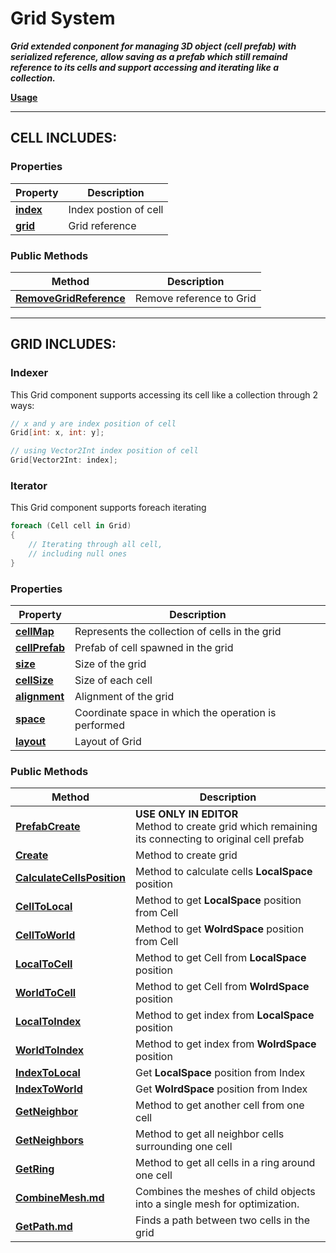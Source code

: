 # Grid System
***Grid extended conponent for managing 3D object (cell prefab) with serialized reference, allow saving as a prefab which still remaind reference to its cells 
and support accessing and iterating like a collection.***

**[Usage](Usage.md)**

---
## CELL INCLUDES:

### Properties
|Property| Description           |
|---|-----------------------|
|**[index](index.md)**| Index postion of cell |
|**[grid](grid.md)**| Grid reference        |

### Public Methods
|Method|Description|
|---|---|
|**[RemoveGridReference](RemoveGridReference.md)**|Remove reference to Grid|

---

## GRID INCLUDES:

### Indexer
This Grid component supports accessing its cell like a collection through 2 ways:
```csharp
// x and y are index position of cell
Grid[int: x, int: y];
```
```csharp
// using Vector2Int index position of cell
Grid[Vector2Int: index];
```

### Iterator
This Grid component supports foreach iterating
```csharp
foreach (Cell cell in Grid)
{
	// Iterating through all cell, 
	// including null ones
}
```

### Properties
|Property|Description|
|---|---|
|**[cellMap](cellMap.md)**|Represents the collection of cells in the grid|
|**[cellPrefab](cellPrefab.md)**|Prefab of cell spawned in the grid|
|**[size](size.md)**|Size of the grid|
|**[cellSize](cellSize.md)**|Size of each cell|
|**[alignment](alignment.md)**|Alignment of the grid|
|**[space](space.md)**|Coordinate space in which the operation is performed|
|**[layout](layout.md)**|Layout of <c>Grid</c>|

### Public Methods
| Method                                                  |Description|
|---------------------------------------------------------|---|
| **[PrefabCreate](PrefabCreate.md)**                     |**USE ONLY IN EDITOR**<br> Method to create grid which remaining its connecting to original cell prefab|
| **[Create](Create.md)**                                 |Method to create grid|
| **[CalculateCellsPosition](CalculateCellsPosition.md)** |Method to calculate cells **LocalSpace** position|
| **[CellToLocal](CellToLocal.md)**                       |Method to get **LocalSpace** position from Cell|
| **[CellToWorld](CellToWorld.md)**                       |Method to get **WolrdSpace** position from Cell|
| **[LocalToCell](LocalToCell.md)**                       |Method to get Cell from **LocalSpace** position|
| **[WorldToCell](WorldToCell.md)**                       |Method to get Cell from **WolrdSpace** position|
| **[LocalToIndex](LocalToIndex.md)**                     |Method to get index from **LocalSpace** position|
| **[WorldToIndex](WorldToIndex.md)**                     |Method to get index from **WolrdSpace** position|
| **[IndexToLocal](IndexToLocal.md)**                     |Get **LocalSpace** position from Index|
| **[IndexToWorld](IndexToWorld.md)**                     |Get **WolrdSpace** position from Index|
| **[GetNeighbor](GetNeighbor.md)**                       |Method to get another cell from one cell|
| **[GetNeighbors](GetNeighbors.md)**                     |Method to get all neighbor cells surrounding one cell|
| **[GetRing](GetRing.md)**                               |Method to get all cells in a ring around one cell|
| **[CombineMesh.md](CombineMesh.md)**                    |Combines the meshes of child objects into a single mesh for optimization.|
| **[GetPath.md](GetPath.md)**                            |Finds a path between two cells in the grid|

